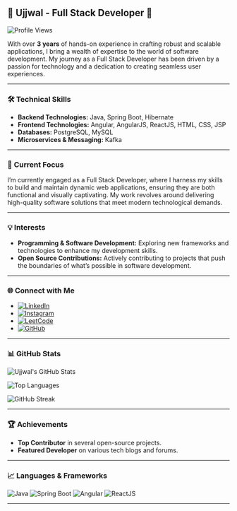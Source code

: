 ## 🌟 Ujjwal - Full Stack Developer 🌟

![Profile Views](https://komarev.com/ghpvc/?username=ujjwalx0) <!-- Profile views badge -->

With over **3 years** of hands-on experience in crafting robust and scalable applications, I bring a wealth of expertise to the world of software development. My journey as a Full Stack Developer has been driven by a passion for technology and a dedication to creating seamless user experiences.

---

### 🛠️ **Technical Skills**

- **Backend Technologies:** Java, Spring Boot, Hibernate
- **Frontend Technologies:** Angular, AngularJS, ReactJS, HTML, CSS, JSP
- **Databases:** PostgreSQL, MySQL
- **Microservices & Messaging:** Kafka

---

### 🚀 **Current Focus**

I’m currently engaged as a Full Stack Developer, where I harness my skills to build and maintain dynamic web applications, ensuring they are both functional and visually captivating. My work revolves around delivering high-quality software solutions that meet modern technological demands.

---

### 💡 **Interests**

- **Programming & Software Development:** Exploring new frameworks and technologies to enhance my development skills.
- **Open Source Contributions:** Actively contributing to projects that push the boundaries of what’s possible in software development.

---

### 🌐 **Connect with Me**

- [![LinkedIn](https://img.shields.io/badge/-LinkedIn-blue?style=flat&logo=linkedin&logoColor=white)](https://www.linkedin.com/in/ujjwal-93267019b/)
- [![Instagram](https://img.shields.io/badge/-Instagram-purple?style=flat&logo=instagram&logoColor=white)](https://www.instagram.com/_uzzwal)
- [![LeetCode](https://img.shields.io/badge/-LeetCode-orange?style=flat&logo=leetcode&logoColor=white)](https://leetcode.com/ujjwalx10)
- [![GitHub](https://img.shields.io/badge/-GitHub-black?style=flat&logo=github&logoColor=white)](https://github.com/ujjwalx0)

---

### 📊 **GitHub Stats**

![Ujjwal's GitHub Stats](https://github-readme-stats.vercel.app/api?username=ujjwalx0&show_icons=true&hide_title=true&hide_border=true&count_private=true&include_all_commits=true&theme=radical)

![Top Languages](https://github-readme-stats.vercel.app/api/top-langs/?username=ujjwalx0&layout=compact&hide_title=true&hide_border=true&theme=radical)

![GitHub Streak](https://github-readme-streak-stats.herokuapp.com/?user=ujjwalx0&hide_title=true&hide_border=true&theme=radical)

---

### 🏆 **Achievements**

- **Top Contributor** in several open-source projects.
- **Featured Developer** on various tech blogs and forums.


---

### 📈 **Languages & Frameworks**

![Java](https://img.shields.io/badge/Java-blue?style=for-the-badge&logo=java&logoColor=white)
![Spring Boot](https://img.shields.io/badge/Spring%20Boot-brightgreen?style=for-the-badge&logo=spring&logoColor=white)
![Angular](https://img.shields.io/badge/Angular-red?style=for-the-badge&logo=angular&logoColor=white)
![ReactJS](https://img.shields.io/badge/ReactJS-blue?style=for-the-badge&logo=react&logoColor=white)

---

